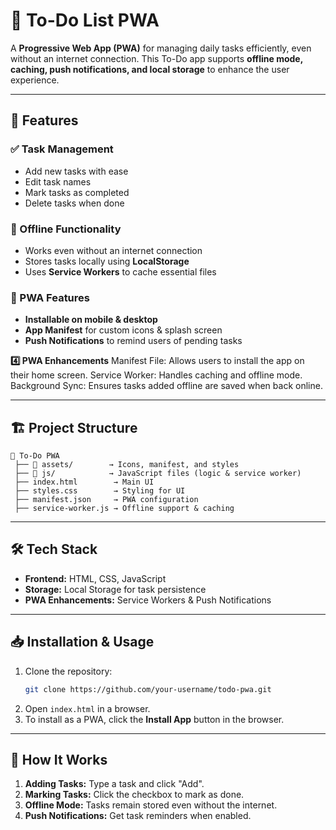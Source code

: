 # 📌 To-Do List PWA

A **Progressive Web App (PWA)** for managing daily tasks efficiently, even without an internet connection. This To-Do app supports **offline mode, caching, push notifications, and local storage** to enhance the user experience.

---

## 🚀 Features

### ✅ Task Management
- Add new tasks with ease
- Edit task names
- Mark tasks as completed
- Delete tasks when done

### 📶 Offline Functionality
- Works even without an internet connection
- Stores tasks locally using **LocalStorage**
- Uses **Service Workers** to cache essential files

### 📱 PWA Features
- **Installable on mobile & desktop**
- **App Manifest** for custom icons & splash screen
- **Push Notifications** to remind users of pending tasks

**4️⃣ PWA Enhancements**
    Manifest File: Allows users to install the app on their home screen.
    Service Worker: Handles caching and offline mode.
    Background Sync: Ensures tasks added offline are saved when back online.

---

## 🏗️ Project Structure
```
📁 To-Do PWA  
 ├── 📁 assets/        → Icons, manifest, and styles  
 ├── 📁 js/            → JavaScript files (logic & service worker)  
 ├── index.html        → Main UI  
 ├── styles.css        → Styling for UI  
 ├── manifest.json     → PWA configuration  
 ├── service-worker.js → Offline support & caching  
```

---

## 🛠️ Tech Stack
- **Frontend:** HTML, CSS, JavaScript
- **Storage:** Local Storage for task persistence
- **PWA Enhancements:** Service Workers & Push Notifications

---

## 📥 Installation & Usage
1. Clone the repository:
   ```bash
   git clone https://github.com/your-username/todo-pwa.git
   ```
2. Open `index.html` in a browser.
3. To install as a PWA, click the **Install App** button in the browser.

---

## 📌 How It Works
1. **Adding Tasks:** Type a task and click "Add".
2. **Marking Tasks:** Click the checkbox to mark as done.
3. **Offline Mode:** Tasks remain stored even without the internet.
4. **Push Notifications:** Get task reminders when enabled.

